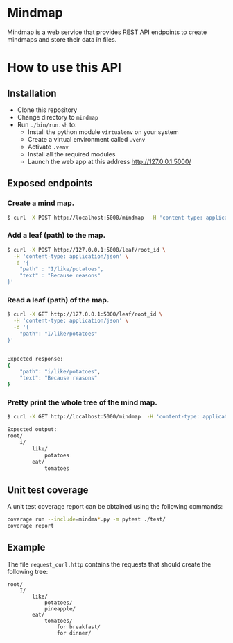# Mindmap

Mindmap is a web service that provides REST API endpoints to create mindmaps and store their data in files.

# How to use this API

## Installation
* Clone this repository
* Change directory to `mindmap`
* Run `./bin/run.sh` to:
    * Install the python module `virtualenv` on your system
    * Create a virtual environment called `.venv`
    * Activate `.venv`
    * Install all the required modules
    * Launch the web app at this address http://127.0.0.1:5000/

## Exposed endpoints
### Create a mind map.

```bash
$ curl -X POST http://localhost:5000/mindmap  -H 'content-type: application/json' -d '{"id": "root_id"}'
```

### Add a leaf (path) to the map.

```bash
$ curl -X POST http://127.0.0.1:5000/leaf/root_id \
  -H 'content-type: application/json' \
  -d '{
    "path" : "I/like/potatoes",
    "text" : "Because reasons"
}'

```
### Read a leaf (path) of the map.

```bash
$ curl -X GET http://127.0.0.1:5000/leaf/root_id \
  -H 'content-type: application/json' \
  -d '{
    "path": "I/like/potatoes"
}'


Expected response:
{
    "path": "i/like/potatoes",
    "text": "Because reasons"
}
```

### Pretty print the whole tree of the mind map.

```bash
$ curl -X GET http://localhost:5000/mindmap  -H 'content-type: application/json' -d '{"id": "root_id"}'

Expected output:
root/
    i/
        like/
            potatoes
        eat/
            tomatoes
```

## Unit test coverage
A unit test coverage report can be obtained using the following commands:
```bash
coverage run --include=mindma*.py -m pytest ./test/
coverage report
```

## Example
The file `request_curl.http` contains the requests that should create the following tree:
```
root/
    I/
        like/
            potatoes/
            pineapple/
        eat/
            tomatoes/
                for breakfast/
                for dinner/
```